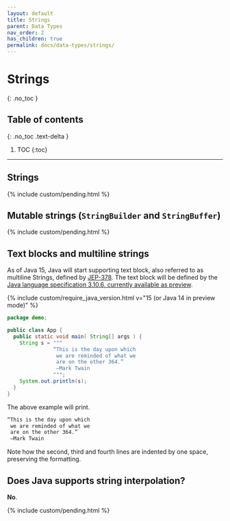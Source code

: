 ```yaml
---
layout: default
title: Strings
parent: Data Types
nav_order: 2
has_children: true
permalink: docs/data-types/strings/
---
```


# Strings
{: .no_toc }

## Table of contents
{: .no_toc .text-delta }

1. TOC
{:toc}

---

## Strings

{% include custom/pending.html %}

## Mutable strings (`StringBuilder` and `StringBuffer`)

{% include custom/pending.html %}

## Text blocks and multiline strings

As of Java 15, Java will start supporting text block, also referred to as multiline Strings, defined by [JEP-378](https://openjdk.java.net/jeps/378).  The text block will be defined by the [Java language specification 3.10.6, currently available as preview](https://docs.oracle.com/javase/specs/jls/se14/preview/specs/text-blocks-jls.html).

{% include custom/require_java_version.html v="15 (or Java 14 in preview mode)" %}

```java
package demo;

public class App {
  public static void main( String[] args ) {
    String s = """
               “This is the day upon which
                we are reminded of what we
                are on the other 364.”
                —Mark Twain
               """;
    System.out.println(s);
  }
}
```

The above example will print.

```bash
“This is the day upon which
 we are reminded of what we
 are on the other 364.”
 —Mark Twain
```

Note how the second, third and fourth lines are indented by one space, preserving the formatting.

## Does Java supports string interpolation?

**No**.

{% include custom/pending.html %}
